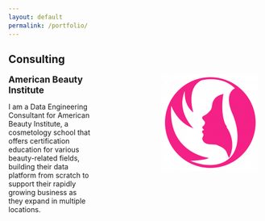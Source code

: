 ```yaml
---
layout: default
permalink: /portfolio/
---
```


## Consulting

<div style="display: flex; align-items: flex-start; margin-bottom: 1.5em;">
  <div style="flex: 1; padding-right: 10em;">
    <p style="font-size: 1.25em; font-weight: bold; margin: 0 0 0.5em 0;">
      American Beauty Institute
    </p>
    <p>
      I am a Data Engineering Consultant for American Beauty Institute, a cosmetology school that offers certification education for various beauty-related fields, building their data platform from scratch to support their rapidly growing business as they expand in multiple locations.
    </p>
  </div>
  <div style="flex: 0 0 200px;">
    <img src="../assets/images/american-beauty-institute.png" alt="Image 1" style="max-width: 100%;">
  </div>
</div>

